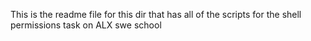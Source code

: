 This is the readme file for this dir that has all of the scripts for the shell permissions task on ALX swe school
